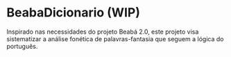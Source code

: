 # BeabaDicionario (WIP)

Inspirado nas necessidades do projeto Beabá 2.0, este projeto visa sistematizar a análise fonética de palavras-fantasia que seguem a lógica do português.
